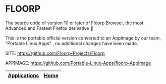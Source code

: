 # FLOORP

 The source code of version 10 or later of Floorp Browser, the most  Advanced and Fastest Firefox derivative 🦊

 This is the portable official version converted to an AppImage by our team, "Portable Linux Apps" , no additional changes have been made.

 SITE: https://github.com/Floorp-Projects/Floorp
 
 APPIMAGE: https://github.com/Portable-Linux-Apps/floorp-AppImage

 | [Applications](https://portable-linux-apps.github.io/apps.html) | [Home](https://portable-linux-apps.github.io)
 | --- | --- |
